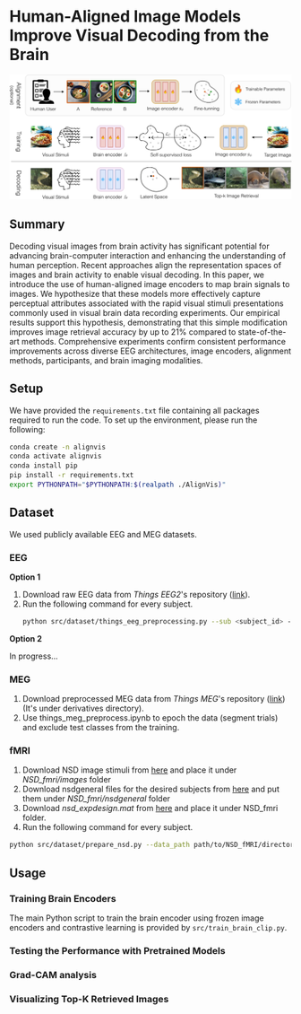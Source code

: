 # Human-Aligned Image Models Improve Visual Decoding from the Brain

<div align="center">
  <img src="https://github.com/NonaRjb/AlignVis/blob/main/alignment_method_cr.png?raw=true" alt="alt text" width="800"/>
</div>

## Summary

Decoding visual images from brain activity has significant potential for advancing brain-computer interaction and enhancing the understanding of human perception. Recent approaches align the representation spaces of images and brain activity to enable visual decoding. In this paper, we introduce the use of human-aligned image encoders to map brain signals to images. We hypothesize that these models more effectively capture perceptual attributes associated with the rapid visual stimuli presentations commonly used in visual brain data recording experiments. Our empirical results support this hypothesis, demonstrating that this simple modification improves image retrieval accuracy by up to 21\% compared to state-of-the-art methods. Comprehensive experiments confirm consistent performance improvements across diverse EEG architectures, image encoders, alignment methods, participants, and brain imaging modalities.

## Setup
We have provided the `requirements.txt` file containing all packages required to run the code. To set up the environment, please run the following:

```bash
conda create -n alignvis
conda activate alignvis
conda install pip
pip install -r requirements.txt
export PYTHONPATH="$PYTHONPATH:$(realpath ./AlignVis)"
```
## Dataset
We used publicly available EEG and MEG datasets. 
### EEG 
**Option 1**

1. Download raw EEG data from *Things EEG2*'s repository ([link](https://osf.io/3jk45/)). 
2. Run the following command for every subject.
   ```bash
   python src/dataset/things_eeg_preprocessing.py --sub <subject_id> --n_ses 4 --sfreq 250 --mvnn_dim epochs --project_dir <path/to/the/data/directory>
   ```
**Option 2**

In progress...

### MEG
1. Download preprocessed MEG data from *Things MEG*'s repository ([link](https://openneuro.org/datasets/ds004212)) (It's under derivatives directory).
2. Use things_meg_preprocess.ipynb to epoch the data (segment trials) and exclude test classes from the training.
### fMRI
1. Download NSD image stimuli from [here](https://natural-scenes-dataset.s3.amazonaws.com/index.html#nsddata_stimuli/stimuli/nsd/) and place it under *NSD_fmri/images* folder
2. Download nsdgeneral files for the desired subjects from [here](https://huggingface.co/datasets/pscotti/naturalscenesdataset/tree/main) and put them under *NSD_fmri/nsdgeneral* folder
3. Download *nsd_expdesign.mat* from [here](https://natural-scenes-dataset.s3.amazonaws.com/index.html#nsddata/experiments/nsd/) and place it under NSD_fmri folder. 
3. Run the following command for every subject. 
  ```bash
  python src/dataset/prepare_nsd.py --data_path path/to/NSD_fMRI/directory --sub subject_id
  ```

## Usage
### Training Brain Encoders
The main Python script to train the brain encoder using frozen image encoders and contrastive learning is provided by `src/train_brain_clip.py`.
### Testing the Performance with Pretrained Models
### Grad-CAM analysis
### Visualizing Top-K Retrieved Images

